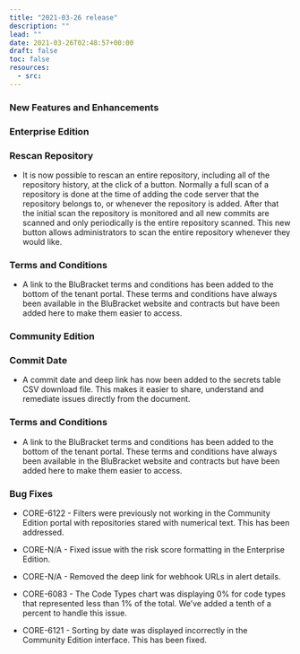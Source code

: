 ```yaml
---
title: "2021-03-26 release"
description: ""
lead: ""
date: 2021-03-26T02:48:57+00:00
draft: false
toc: false
resources:
  - src:
---
```


### New Features and Enhancements

### Enterprise Edition

### Rescan Repository

* It is now possible to rescan an entire repository, including all of the repository history, at the click of a button. Normally a full scan of a repository is done at the time of adding the code server that the repository belongs to, or whenever the repository is added. After that the initial scan the repository is monitored and all new commits are scanned and only periodically is the entire repository scanned. This new button allows administrators to scan the entire repository whenever they would like.

### Terms and Conditions

* A link to the BluBracket terms and conditions has been added to the bottom of the tenant portal. These terms and conditions have always been available in the BluBracket website and contracts but have been added here to make them easier to access.

### Community Edition

### Commit Date

* A commit date and deep link has now been added to the secrets table CSV download file. This makes it easier to share, understand and remediate issues directly from the document.

### Terms and Conditions

* A link to the BluBracket terms and conditions has been added to the bottom of the tenant portal. These terms and conditions have always been available in the BluBracket website and contracts but have been added here to make them easier to access.

### Bug Fixes

* CORE-6122 - Filters were previously not working in the Community Edition portal with repositories stared with numerical text. This has been addressed.

* CORE-N/A - Fixed issue with the risk score formatting in the Enterprise Edition.

* CORE-N/A - Removed the deep link for webhook URLs in alert details.

* CORE-6083 - The Code Types chart was displaying 0% for code types that represented less than 1% of the total. We’ve added a tenth of a percent to handle this issue.

* CORE-6121 - Sorting by date was displayed incorrectly in the Community Edition interface. This has been fixed.
